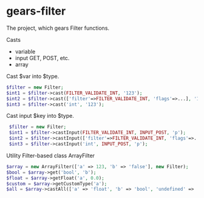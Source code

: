 # gears-filter
The project, which gears Filter functions.

Casts
- variable
- input GET, POST, etc.
- array

Cast $var into $type.
``` php
$filter = new Filter;
$int1 = $filter->cast(FILTER_VALIDATE_INT, '123');
$int2 = $filter->cast(['filter'=>FILTER_VALIDATE_INT, 'flags'=>...], '123');
$int3 = $filter->cast('int', '123');
```

Cast input $key into $type.
``` php
 $filter = new Filter;
 $int1 = $filter->castInput(FILTER_VALIDATE_INT, INPUT_POST, 'p');
 $int2 = $filter->castInput(['filter'=>FILTER_VALIDATE_INT, 'flags'=>...], INPUT_POST, 'p');
 $int3 = $filter->castInput('int', INPUT_POST, 'p');
```

Utility Filter-based class ArrayFilter
``` php
$array = new ArrayFilter(['a' => 123, 'b' => 'false'], new Filter);
$bool = $array->get('bool', 'b');
$float = $array->getFloat('a', 0.0);
$custom = $array->getCustomType('a');
$all = $array->castAll(['a' => 'float', 'b' => 'bool', 'undefined' => 'str']);
```

